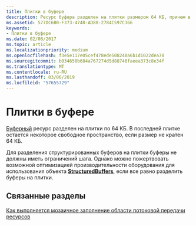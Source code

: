 ```yaml
---
title: Плитки в буфере
description: Ресурс буфера разделен на плитки размером 64 КБ, причем в последней плитке имеется пустое пространство на случай, если размер не будет кратен 64 КБ.
ms.assetid: 577DC6B0-F373-4748-AD80-2784C597C366
keywords:
- Плитки в буфере
ms.date: 02/08/2017
ms.topic: article
ms.localizationpriority: medium
ms.openlocfilehash: f3e5e117e05cef478ede508240a6b1d1022dea70
ms.sourcegitcommit: b034650b684a767274d5d88746faeea373c8e34f
ms.translationtype: MT
ms.contentlocale: ru-RU
ms.lasthandoff: 03/06/2019
ms.locfileid: "57655729"
---
```

# <a name="buffer-tiling"></a>Плитки в буфере


[Буферный](introduction-to-buffers.md) ресурс разделен на плитки по 64 КБ. В последней плитке остается некоторое свободное пространство, если размер не кратен 64 КБ.

Для разделения структурированных буферов на плитки буферы не должны иметь ограничений шага. Однако можно пожертвовать возможной оптимизацией производительности оборудования для использования объекта [**StructuredBuffers**](https://msdn.microsoft.com/library/windows/desktop/ff471514), если все равно разделить буферы на плитки.

## <a name="span-idrelated-topicsspanrelated-topics"></a><span id="related-topics"></span>Связанные разделы


[Как выполняется мозаичное заполнение области потоковой передачи ресурсов](how-a-streaming-resource-s-area-is-tiled.md)

 

 




